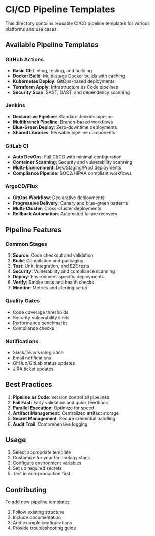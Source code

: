 # CI/CD Pipeline Templates

This directory contains reusable CI/CD pipeline templates for various platforms and use cases.

## Available Pipeline Templates

### GitHub Actions
- **Basic CI**: Linting, testing, and building
- **Docker Build**: Multi-stage Docker builds with caching
- **Kubernetes Deploy**: GitOps-based deployments
- **Terraform Apply**: Infrastructure as Code pipelines
- **Security Scan**: SAST, DAST, and dependency scanning

### Jenkins
- **Declarative Pipeline**: Standard Jenkins pipeline
- **Multibranch Pipeline**: Branch-based workflows
- **Blue-Green Deploy**: Zero-downtime deployments
- **Shared Libraries**: Reusable pipeline components

### GitLab CI
- **Auto DevOps**: Full CI/CD with minimal configuration
- **Container Scanning**: Security and vulnerability scanning
- **Multi-Environment**: Dev/Staging/Prod deployments
- **Compliance Pipeline**: SOC2/HIPAA compliant workflows

### ArgoCD/Flux
- **GitOps Workflow**: Declarative deployments
- **Progressive Delivery**: Canary and blue-green patterns
- **Multi-Cluster**: Cross-cluster deployments
- **Rollback Automation**: Automated failure recovery

## Pipeline Features

### Common Stages
1. **Source**: Code checkout and validation
2. **Build**: Compilation and packaging
3. **Test**: Unit, integration, and E2E tests
4. **Security**: Vulnerability and compliance scanning
5. **Deploy**: Environment-specific deployments
6. **Verify**: Smoke tests and health checks
7. **Monitor**: Metrics and alerting setup

### Quality Gates
- Code coverage thresholds
- Security vulnerability limits
- Performance benchmarks
- Compliance checks

### Notifications
- Slack/Teams integration
- Email notifications
- GitHub/GitLab status updates
- JIRA ticket updates

## Best Practices

1. **Pipeline as Code**: Version control all pipelines
2. **Fail Fast**: Early validation and quick feedback
3. **Parallel Execution**: Optimize for speed
4. **Artifact Management**: Centralized artifact storage
5. **Secret Management**: Secure credential handling
6. **Audit Trail**: Comprehensive logging

## Usage

1. Select appropriate template
2. Customize for your technology stack
3. Configure environment variables
4. Set up required secrets
5. Test in non-production first

## Contributing

To add new pipeline templates:
1. Follow existing structure
2. Include documentation
3. Add example configurations
4. Provide troubleshooting guide